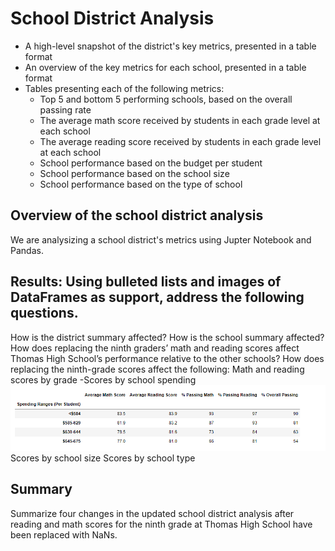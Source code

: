 # School District Analysis
- A high-level snapshot of the district's key metrics, presented in a table format
- An overview of the key metrics for each school, presented in a table format
- Tables presenting each of the following metrics:
    - Top 5 and bottom 5 performing schools, based on the overall passing rate
    - The average math score received by students in each grade level at each school
    - The average reading score received by students in each grade level at each school
    - School performance based on the budget per student
    - School performance based on the school size 
    - School performance based on the type of school
## Overview of the school district analysis
We are analysizing a school district's metrics using Jupter Notebook and Pandas.

## Results: Using bulleted lists and images of DataFrames as support, address the following questions.

How is the district summary affected?
How is the school summary affected?
How does replacing the ninth graders’ math and reading scores affect Thomas High School’s performance relative to the other schools?
How does replacing the ninth-grade scores affect the following:
Math and reading scores by grade
-Scores by school spending
![schoolspending](scores_by_school_spending.png)
Scores by school size
Scores by school type
## Summary
Summarize four changes in the updated school district analysis after reading and math scores for the ninth grade at Thomas High School have been replaced with NaNs.

